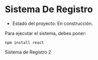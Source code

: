 <h1> Sistema De Registro</h1>

- Estado del proyecto: En construcción.

Para ejecutar el sistema, debes poner:

```npm install react```

Sistema de Registro 2
